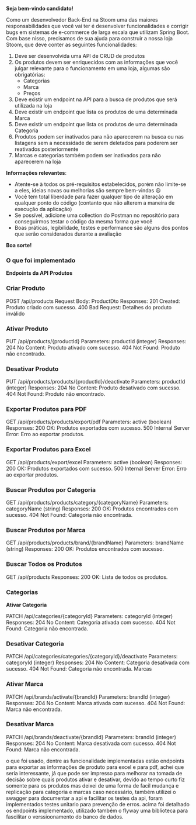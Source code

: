 **Seja bem-vindo candidato!**

Como um desenvolvedor Back-End na Stoom uma das maiores responsabilidades que você vai ter é desenvolver funcionalidades e corrigir bugs em sistemas de e-commerce de larga escala que utilizam Spring Boot. Com base nisso, precisamos de sua ajuda para construir a nossa loja Stoom, que deve conter as seguintes funcionalidades:

1. Deve ser desenvolvida uma API de CRUD de produtos
2. Os produtos devem ser enriquecidos com as informações que você julgar relevante para o funcionamento em uma loja, algumas são obrigatórias:
    - Categorias
    - Marca
    - Preços
3. Deve existir um endpoint na API para a busca de produtos que será utilizada na loja
4. Deve existir um endpoint que lista os produtos de uma determinada Marca
5. Deve existir um endpoint que lista os produtos de uma determinada Categoria
6. Produtos podem ser inativados para não aparecerem na busca ou nas listagens sem a necessidade de serem deletados para poderem ser reativados posteriormente
7. Marcas e categorias também podem ser inativados para não aparecerem na loja

**Informações relevantes**:
- Atente-se à todos os pré-requisitos estabelecidos, porém não limite-se a eles, ideias novas ou melhorias são sempre bem-vindas :smiley:
- Você tem total liberdade para fazer qualquer tipo de alteração em qualquer ponto do código (contanto que não alterem a maneira de execução da aplicação)
- Se possível, adicione uma collection do Postman no repositório para conseguirmos testar o código da mesma forma que você
- Boas práticas, legibilidade, testes e performance são alguns dos pontos que serão considerados durante a avaliação

**Boa sorte!**

### O que foi implementado ##
**Endpoints da API**
**Produtos**

### Criar Produto ###
POST /api/products
Request Body: ProductDto
Responses:
201 Created: Produto criado com sucesso.
400 Bad Request: Detalhes do produto inválido

### Ativar Produto ###

PUT /api/products/{productId}
Parameters: productId (integer)
Responses:
204 No Content: Produto ativado com sucesso.
404 Not Found: Produto não encontrado.

### Desativar Produto ###

PUT /api/products/products/{productId}/deactivate
Parameters: productId (integer)
Responses:
204 No Content: Produto desativado com sucesso.
404 Not Found: Produto não encontrado.


### Exportar Produtos para PDF ###

GET /api/products/products/export/pdf
Parameters: active (boolean)
Responses:
200 OK: Produtos exportados com sucesso.
500 Internal Server Error: Erro ao exportar produtos.

### Exportar Produtos para Excel ###

GET /api/products/export/excel
Parameters: active (boolean)
Responses:
200 OK: Produtos exportados com sucesso.
500 Internal Server Error: Erro ao exportar produtos.

### Buscar Produtos por Categoria ###

GET /api/products/products/category/{categoryName}
Parameters: categoryName (string)
Responses:
200 OK: Produtos encontrados com sucesso.
404 Not Found: Categoria não encontrada.

### Buscar Produtos por Marca ### 

GET /api/products/products/brand/{brandName}
Parameters: brandName (string)
Responses:
200 OK: Produtos encontrados com sucesso.

### Buscar Todos os Produtos ###

GET /api/products
Responses:
200 OK: Lista de todos os produtos.


### Categorias ###

**Ativar Categoria**

PATCH /api/categories/{categoryId}
Parameters: categoryId (integer)
Responses:
204 No Content: Categoria ativada com sucesso.
404 Not Found: Categoria não encontrada.

### Desativar Categoria ###

PATCH /api/categories/categories/{categoryId}/deactivate
Parameters: categoryId (integer)
Responses:
204 No Content: Categoria desativada com sucesso.
404 Not Found: Categoria não encontrada.
Marcas
### Ativar Marca ###

PATCH /api/brands/activate/{brandId}
Parameters: brandId (integer)
Responses:
204 No Content: Marca ativada com sucesso.
404 Not Found: Marca não encontrada.
### Desativar Marca ###

PATCH /api/brands/deactivate/{brandId}
Parameters: brandId (integer)
Responses:
204 No Content: Marca desativada com sucesso.
404 Not Found: Marca não encontrada.

<p> o que foi usado, dentre as funcionalidade implementadas estão endpoints para exportar as informações de produto para excel e para pdf, achei que seria interessante, já que pode ser impresso para melhorar na tomada de decisão sobre quais produtos ativar e desativar, devido ao tempo curto fiz somente para os produtos mas deixei de uma forma de facil mudança e replicação para categoria e marcas caso necessário, também utilizei o swagger para documentar a api e facilitar os testes da api, foram implementados testes unitario para prevenção de erros.
acima foi detalhado os endpoints implementado, utilizado também o flyway uma biblioteca para fascilitar o verssioonamento do banco de dados. <p>



